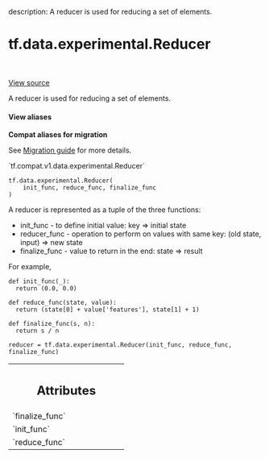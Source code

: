 description: A reducer is used for reducing a set of elements.

<div itemscope itemtype="http://developers.google.com/ReferenceObject">
<meta itemprop="name" content="tf.data.experimental.Reducer" />
<meta itemprop="path" content="Stable" />
<meta itemprop="property" content="__init__"/>
</div>

# tf.data.experimental.Reducer

<!-- Insert buttons and diff -->

<table class="tfo-notebook-buttons tfo-api nocontent" align="left">

</table>

<a target="_blank" class="external" href="/code/stable/tensorflow/python/data/experimental/ops/grouping.py">View source</a>



A reducer is used for reducing a set of elements.

<section class="expandable">
  <h4 class="showalways">View aliases</h4>
  <p>
<b>Compat aliases for migration</b>
<p>See
<a href="https://www.tensorflow.org/guide/migrate">Migration guide</a> for
more details.</p>
<p>`tf.compat.v1.data.experimental.Reducer`</p>
</p>
</section>

<pre class="devsite-click-to-copy prettyprint lang-py tfo-signature-link">
<code>tf.data.experimental.Reducer(
    init_func, reduce_func, finalize_func
)
</code></pre>



<!-- Placeholder for "Used in" -->

A reducer is represented as a tuple of the three functions:
- init_func - to define initial value: key => initial state
- reducer_func - operation to perform on values with same key: (old state, input) => new state
- finalize_func - value to return in the end: state => result

For example,

```
def init_func(_):
  return (0.0, 0.0)

def reduce_func(state, value):
  return (state[0] + value['features'], state[1] + 1)

def finalize_func(s, n):
  return s / n

reducer = tf.data.experimental.Reducer(init_func, reduce_func, finalize_func)
```



<!-- Tabular view -->
 <table class="responsive fixed orange">
<colgroup><col width="214px"><col></colgroup>
<tr><th colspan="2"><h2 class="add-link">Attributes</h2></th></tr>

<tr>
<td>
`finalize_func`
</td>
<td>

</td>
</tr><tr>
<td>
`init_func`
</td>
<td>

</td>
</tr><tr>
<td>
`reduce_func`
</td>
<td>

</td>
</tr>
</table>



